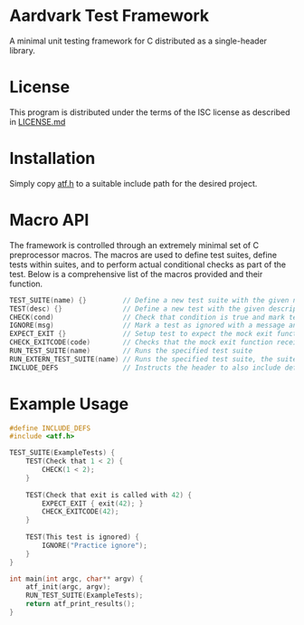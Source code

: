 # Aardvark Test Framework

A minimal unit testing framework for C distributed as a single-header library.

# License

This program is distributed under the terms of the ISC license as described in
[LICENSE.md](LICENSE.md)

# Installation

Simply copy [atf.h](atf.h) to a suitable include path for the desired project.

# Macro API

The framework is controlled through an extremely minimal set of C preprocessor 
macros. The macros are used to define test suites, define tests within suites,
and to perform actual conditional checks as part of the test. Below is a 
comprehensive list of the macros provided and their function.

```C
TEST_SUITE(name) {}         // Define a new test suite with the given name
TEST(desc) {}               // Define a new test with the given description
CHECK(cond)                 // Check that condition is true and mark test is failed if false
IGNORE(msg)                 // Mark a test as ignored with a message and skip its execution
EXPECT_EXIT {}              // Setup test to expect the mock exit function to be called
CHECK_EXITCODE(code)        // Checks that the mock exit function received the given exit code
RUN_TEST_SUITE(name)        // Runs the specified test suite
RUN_EXTERN_TEST_SUITE(name) // Runs the specified test suite, the suite is externed first
INCLUDE_DEFS                // Instructs the header to also include definitions of the API functions on include
```

# Example Usage

```C
#define INCLUDE_DEFS
#include <atf.h>

TEST_SUITE(ExampleTests) {
    TEST(Check that 1 < 2) {
        CHECK(1 < 2);
    }
    
    TEST(Check that exit is called with 42) {
        EXPECT_EXIT { exit(42); }
        CHECK_EXITCODE(42);
    }
    
    TEST(This test is ignored) {
        IGNORE("Practice ignore");
    }
}

int main(int argc, char** argv) {
    atf_init(argc, argv);
    RUN_TEST_SUITE(ExampleTests);
    return atf_print_results();
}
```


